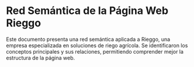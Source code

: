 # **Red Semántica de la Página Web Rieggo**

Este documento presenta una red semántica aplicada a Rieggo, una empresa especializada en soluciones de riego agrícola. Se identificaron los conceptos principales y sus relaciones, permitiendo comprender mejor la estructura de la página web.
